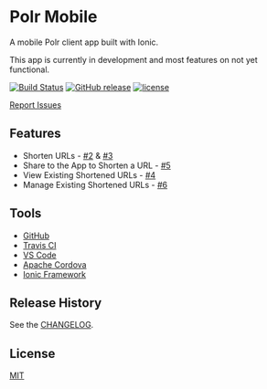 # Polr Mobile
A mobile Polr client app built with Ionic. 

This app is currently in development and most features on not yet functional. 

[![Build Status](https://travis-ci.org/Filiosoft/polr-mobile.svg?branch=master)](https://travis-ci.org/Filiosoft/polr-mobile)
[![GitHub release](https://img.shields.io/github/release/Filiosoft/polr-mobile.svg?maxAge=2592000)](https://github.com/Filiosoft/polr-mobile)
[![license](https://img.shields.io/github/license/Filiosoft/polr-mobile.svg?maxAge=2592000)](https://github.com/Filiosoft/polr-mobile)

[Report Issues](https://github.com/Filiosoft/polr-mobile/issues)

## Features
* Shorten URLs - [#2](https://github.com/Filiosoft/polr-mobile/issues/2) & [#3](https://github.com/Filiosoft/polr-mobile/issues/3)
* Share to the App to Shorten a URL - [#5](https://github.com/Filiosoft/polr-mobile/issues/5)
* View Existing Shortened URLs - [#4](https://github.com/Filiosoft/polr-mobile/issues/4)
* Manage Existing Shortened URLs - [#6](https://github.com/Filiosoft/polr-mobile/issues/6)

## Tools
* [GitHub](https://github.com/)
* [Travis CI](https://travis-ci.org/)
* [VS Code](https://code.visualstudio.com/)
* [Apache Cordova](https://cordova.apache.org/)
* [Ionic Framework](https://ionicframework.com/)

## Release History

See the [CHANGELOG](https://github.com/Filiosoft/polr-mobile/tree/master/CHANGELOG.md).

## License

[MIT](https://github.com/Filiosoft/polr-mobile/blob/master/LICENSE)
